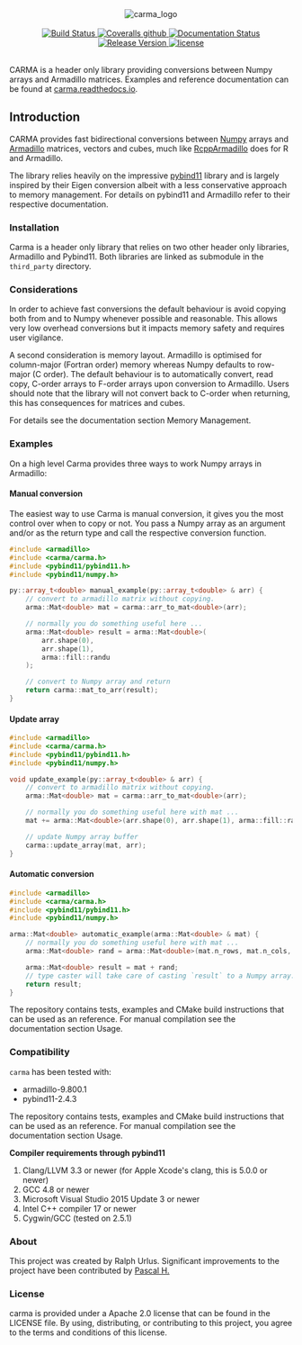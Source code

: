 <div align="center">
  <img src="docs/source/carma_logo_small.png" alt="carma_logo"/>
</div>

<br/>

<div align="center">
  <!-- Build status -->
  <a href="https://travis-ci.com/RUrlus/carma">
    <img src="https://img.shields.io/travis/rurlus/carma/master.svg?style=for-the-badge" alt="Build Status"/>
  </a>
  <!-- Coverage status -->
  <a href="https://coveralls.io/github/RUrlus/carma?branch=master">
    <img src="https://img.shields.io/coveralls/gitHub/RUrlus/carma?style=for-the-badge" alt="Coveralls github" >
  </a>
  <!-- Documentation status -->
  <a href="https://carma.readthedocs.io/en/latest/?badge=latest">
    <img src="https://readthedocs.org/projects/carma/badge/?version=latest&style=for-the-badge" alt="Documentation Status" />
  </a>
  <!-- Release version -->
  <a href="https://github.com/RUrlus/carma/releases">
    <img src="https://img.shields.io/github/v/release/RUrlus/carma.svg?style=for-the-badge" alt="Release Version" />
  </a>
  <!-- License -->
  <a href="https://github.com/RUrlus/carma/blob/master/LICENSE">
    <img src="https://img.shields.io/github/license/RUrlus/carma.svg?style=for-the-badge" alt="license"/>
  </a>
</div>

<br/>

CARMA is a header only library providing conversions between Numpy arrays and Armadillo matrices. Examples and reference documentation can be found at [carma.readthedocs.io](https://carma.readthedocs.io/).

## Introduction

CARMA provides fast bidirectional conversions between [Numpy](https://numpy.org) arrays and [Armadillo](http://arma.sourceforge.net/docs.html) matrices, vectors and cubes, much like [RcppArmadillo](https://github.com/RcppCore/RcppArmadillo) does for R and Armadillo.

The library relies heavily on the impressive [pybind11](https://pybind11.readthedocs.io/en/stable/intro.html) library and is largely inspired by their Eigen conversion albeit with a less conservative approach to memory management.
For details on pybind11 and Armadillo refer to their respective documentation.

### Installation

Carma is a header only library that relies on two other header only libraries, Armadillo and Pybind11.
Both libraries are linked as submodule in the `third_party` directory.

### Considerations

In order to achieve fast conversions the default behaviour is avoid copying both from and to Numpy whenever possible and reasonable.
This allows very low overhead conversions but it impacts memory safety and requires user vigilance.

A second consideration is memory layout. Armadillo is optimised for column-major (Fortran order) memory whereas Numpy defaults to row-major (C order).
The default behaviour is to automatically convert, read copy, C-order arrays to F-order arrays upon conversion to Armadillo. Users should note that the library will not convert back to C-order when returning, this has consequences for matrices and cubes.

For details see the documentation section Memory Management.

### Examples

On a high level Carma provides three ways to work Numpy arrays in Armadillo:

#### Manual conversion


The easiest way to use Carma is manual conversion, it gives you the most control over when to copy or not.
You pass a Numpy array as an argument and/or as the return type and call the respective conversion function.

```cpp
#include <armadillo>
#include <carma/carma.h>
#include <pybind11/pybind11.h>
#include <pybind11/numpy.h>

py::array_t<double> manual_example(py::array_t<double> & arr) {
    // convert to armadillo matrix without copying.
    arma::Mat<double> mat = carma::arr_to_mat<double>(arr);

    // normally you do something useful here ...
    arma::Mat<double> result = arma::Mat<double>(
        arr.shape(0),
        arr.shape(1),
        arma::fill::randu
    );

    // convert to Numpy array and return
    return carma::mat_to_arr(result);
}
```

#### Update array

```cpp
#include <armadillo>
#include <carma/carma.h>
#include <pybind11/pybind11.h>
#include <pybind11/numpy.h>

void update_example(py::array_t<double> & arr) {
    // convert to armadillo matrix without copying.
    arma::Mat<double> mat = carma::arr_to_mat<double>(arr);

    // normally you do something useful here with mat ...
    mat += arma::Mat<double>(arr.shape(0), arr.shape(1), arma::fill::randu);

    // update Numpy array buffer
    carma::update_array(mat, arr);
}
```

#### Automatic conversion

```cpp
#include <armadillo>
#include <carma/carma.h>
#include <pybind11/pybind11.h>
#include <pybind11/numpy.h>

arma::Mat<double> automatic_example(arma::Mat<double> & mat) {
    // normally you do something useful here with mat ...
    arma::Mat<double> rand = arma::Mat<double>(mat.n_rows, mat.n_cols, arma::fill::randu);

    arma::Mat<double> result = mat + rand;
    // type caster will take care of casting `result` to a Numpy array.
    return result;
}
```

The repository contains tests, examples and CMake build instructions that can be used as an reference.
For manual compilation see the documentation section Usage.

### Compatibility

`carma` has been tested with:

* armadillo-9.800.1
* pybind11-2.4.3

The repository contains tests, examples and CMake build instructions that can be used as an reference.
For manual compilation see the documentation section Usage.

**Compiler requirements through pybind11**

1. Clang/LLVM 3.3 or newer (for Apple Xcode's clang, this is 5.0.0 or newer)
2. GCC 4.8 or newer
3. Microsoft Visual Studio 2015 Update 3 or newer
4. Intel C++ compiler 17 or newer
5. Cygwin/GCC (tested on 2.5.1)

### About

This project was created by Ralph Urlus. Significant improvements to the project have been contributed by [Pascal H.](https://github.com/hpwxf)

### License

carma is provided under a Apache 2.0 license that can be found in the LICENSE file. By using, distributing, or contributing to this project, you agree to the terms and conditions of this license.
